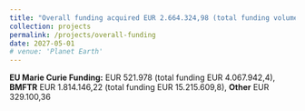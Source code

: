 ```yaml
---
title: "Overall funding acquired EUR 2.664.324,98 (total funding volume: 19.612.652,56)"
collection: projects
permalink: /projects/overall-funding
date: 2027-05-01
# venue: 'Planet Earth'
---
```



**EU Marie Curie Funding:** EUR 521.978 (total funding EUR 4.067.942,4),
**BMFTR** EUR 1.814.146,22 (total funding EUR 15.215.609,8),
**Other** EUR 329.100,36
